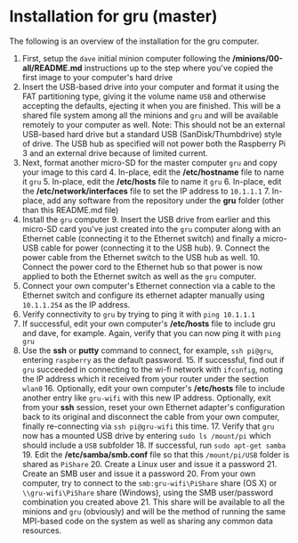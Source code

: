 # Installation for gru (master)
The following is an overview of the installation for the gru computer.

1. First, setup the `dave` initial minion computer following the **/minions/00-all/README.md** instructions up to the step where you've copied the first image to your computer's hard drive
2. Insert the USB-based drive into your computer and format it using the FAT partitioning type, giving it the volume name `USB` and otherwise accepting the defaults, ejecting it when you are finished.  This will be a shared file system among all the minions and `gru` and will be available remotely to your computer as well.  Note: This should not be an external USB-based hard drive but a standard USB (SanDisk/Thumbdrive) style of drive.  The USB hub as specified will not power both the Raspberry Pi 3 and an external drive because of limited current.
3. Next, format another micro-SD for the master computer `gru` and copy your image to this card
	4. In-place, edit the **/etc/hostname** file to name it `gru`
	5. In-place, edit the **/etc/hosts** file to name it `gru`
	6. In-place, edit the **/etc/network/interfaces** file to set the IP address to `10.1.1.1`
	7. In-place, add any software from the repository under the **gru** folder (other than this README.md file)
8. Install the `gru` computer
	9. Insert the USB drive from earlier and this micro-SD card you've just created into the `gru` computer along with an Ethernet cable (connecting it to the Ethernet switch) and finally a micro-USB cable for power (connecting it to the USB hub).
	9. Connect the power cable from the Ethernet switch to the USB hub as well.
	10. Connect the power cord to the Ethernet hub so that power is now applied to both the Ethernet switch as well as the `gru` computer.
11. Connect your own computer's Ethernet connection via a cable to the Ethernet switch and configure its ethernet adapter manually using `10.1.1.254` as the IP address.
12. Verify connectivity to `gru` by trying to ping it with `ping 10.1.1.1`
13. If successful, edit your own computer's **/etc/hosts** file to include gru and dave, for example. Again, verify that you can now ping it with `ping gru`
14. Use the **ssh** or **putty** command to connect, for example, `ssh pi@gru`, entering `raspberry` as the default password.
	15. If successful, find out if `gru` succeeded in connecting to the wi-fi network with `ifconfig`, noting the IP address which it received from your router under the section `wlan0`
	16. Optionally, edit your own computer's **/etc/hosts** file to include another entry like `gru-wifi` with this new IP address.  Optionally, exit from your **ssh** session, reset your own Ethernet adapter's configuration back to its original and disconnect the cable from your own computer, finally re-connecting via `ssh pi@gru-wifi` this time.
	17. Verify that `gru` now has a mounted USB drive by entering `sudo ls /mount/pi` which should include a `USB` subfolder
		18. If successful, run `sudo apt-get samba`
		19. Edit the **/etc/samba/smb.conf** file so that this `/mount/pi/USB` folder is shared as `PiShare`
		20. Create a Linux user and issue it a password
		21. Create an SMB user and issue it a password
		20. From your own computer, try to connect to the `smb:gru-wifi\PiShare` share (OS X) or `\\gru-wifi\PiShare` share (Windows), using the SMB user/password combination you created above
		21. This share will be available to all the minions and `gru` (obviously) and will be the method of running the same MPI-based code on the system as well as sharing any common data resources.